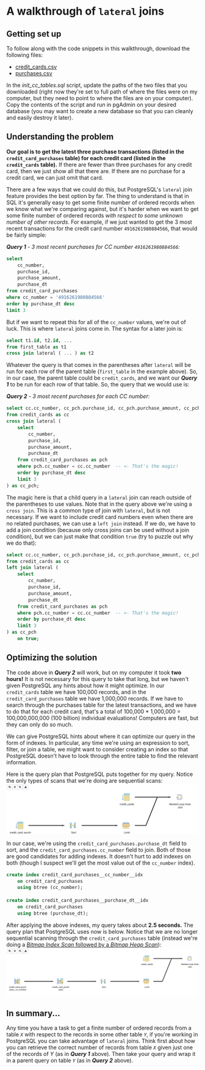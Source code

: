 # A walkthrough of `lateral` joins

## Getting set up

To follow along with the code snippets in this walkthrough, download the following files:
* [credit_cards.csv](https://storage.googleapis.com/mjumbewu_musa_509/assn02_sample_data/credit_cards.csv)
* [purchases.csv](https://storage.googleapis.com/mjumbewu_musa_509/assn02_sample_data/purchases.csv)

In the _init_cc_tables.sql_ script, update the paths of the two files that you downloaded (right now they're set to full path of where the files were on my computer, but they need to point to where the files are on your computer). Copy the contents of the script and run in pgAdmin on your desired database (you may want to create a new database so that you can cleanly and easily destroy it later).

## Understanding the problem

**Our goal is to get the latest three purchase transactions (listed in the `credit_card_purchases` table) for each credit card (listed in the `credit_cards` table).** If there are fewer than three purchases for any credit card, then we just show all that there are. If there are no purchase for a credit card, we can just omit that card.

There are a few ways that we could do this, but PostgreSQL's `lateral` join feature provides the best option by far. The thing to understand is that in SQL it's generally easy to get some finite number of ordered records when we know what we're comparing against, but it's harder when we want to get some finite number of ordered records _with respect to some unknown number of other records_. For example, if we just wanted to get the 3 most recent transactions for the credit card number `4916261980884566`, that would be fairly simple:

_**Query 1** - 3 most recent purchases for CC number `4916261980884566`:_
```sql
select
    cc_number,
    purchase_id,
    purchase_amount,
    purchase_dt
from credit_card_purchases
where cc_number = '4916261980884566'
order by purchase_dt desc
limit 3
```

But if we want to repeat this for all of the `cc_number` values, we're out of luck. This is where `lateral` joins come in. The syntax for a later join is:

```sql
select t1.id, t2.id, ...
from first_table as t1
cross join lateral ( ... ) as t2
```

Whatever the query is that comes in the parentheses after `lateral` will be run for each row of the parent table (`first_table` in the example above). So, in our case, the parent table could be `credit_cards`, and we want our _**Query 1**_ to be run for each row of that table. So, the query that we would use is:

_**Query 2** - 3 most recent purchases for each CC number:_
```sql
select cc.cc_number, cc_pch.purchase_id, cc_pch.purchase_amount, cc_pch.purchase_dt
from credit_cards as cc
cross join lateral (
    select
        cc_number,
        purchase_id,
        purchase_amount,
        purchase_dt
    from credit_card_purchases as pch
    where pch.cc_number = cc.cc_number  -- <- That's the magic!
    order by purchase_dt desc
    limit 3
) as cc_pch;
```

The magic here is that a child query in a `lateral` join can reach outside of the parentheses to use values. Note that in the query above we're using a `cross join`. This is a common type of join with `lateral`, but is not necessary. If we want to include credit card numbers even when there are no related purchases, we can use a `left join` instead. If we do, we have to add a join condition (because only cross joins can be used without a join condition), but we can just make that condition `true` (try to puzzle out why we do that):

```sql
select cc.cc_number, cc_pch.purchase_id, cc_pch.purchase_amount, cc_pch.purchase_dt
from credit_cards as cc
left join lateral (
    select
        cc_number,
        purchase_id,
        purchase_amount,
        purchase_dt
    from credit_card_purchases as pch
    where pch.cc_number = cc.cc_number  -- <- That's the magic!
    order by purchase_dt desc
    limit 3
) as cc_pch
    on true;
```

## Optimizing the solution

The code above in _**Query 2**_ will work, but on my computer it took **two hours!** It is not necessary for this query to take that long, but we haven't given PostgreSQL any hints about how it might optimize. In our `credit_cards` table we have 100,000 records, and in the `credit_card_purchases` table we have 1,000,000 records. If we have to search through the purchases table for the latest transactions, and we have to do that for each credit card, that's a total of 100,000 * 1,000,000 = 100,000,000,000 (100 billion) individual evaluations! Computers are fast, but they can only do so much.

We can give PostgreSQL hints about where it can optimize our query in the form of indexes. In particular, any time we're using an expression to sort, filter, or join a table, we might want to consider creating an index so that PostgreSQL doesn't have to look through the entire table to find the relevant information.

Here is the query plan that PostgreSQL puts together for my query. Notice the only types of scans that we're doing are sequential scans:
![Query plan without indexes](without-indexes.png)

In our case, we're using the `credit_card_purchases.purchase_dt` field to sort, and the `credit_card_purchases.cc_number` field to join. Both of those are good candidates for adding indexes. It doesn't hurt to add indexes on both (though I suspect we'll get the most value out of the `cc_number` index).

```sql
create index credit_card_purchases__cc_number__idx
    on credit_card_purchases
    using btree (cc_number);

create index credit_card_purchases__purchase_dt__idx
    on credit_card_purchases
    using btree (purchase_dt);
```

After applying the above indexes, my query takes about **2.5 seconds.** The query plan that PostgreSQL uses now is below. Notice that we are no longer sequential scanning through the `credit_card_purchases` table (instead we're doing a [_Bitmap Index Scan_ followed by a _Bitmap Heap Scan_](https://pganalyze.com/docs/explain/scan-nodes/bitmap-index-scan)):
![Query plan with indexes](with-indexes.png)

## In summary...

Any time you have a task to get a finite number of ordered records from a table _`X`_ with respect to the records in some other table _`Y`_, if you're working in PostgreSQL you can take advantage of `lateral` joins. Think first about how you can retrieve the correct number of records from table _`X`_ given just one of the records of _Y_ (as in _**Query 1**_ above). Then take your query and wrap it in a parent query on table _`Y`_ (as in _**Query 2**_ above).
